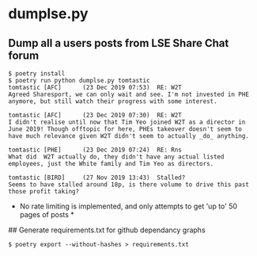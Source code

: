 # dumplse.py
## Dump all a users posts from LSE Share Chat forum

    $ poetry install
    $ poetry run python dumplse.py tomtastic
    tomtastic [AFC]      (23 Dec 2019 07:53)  RE: W2T
    Agreed Sharesport, we can only wait and see. I'm not invested in PHE anymore, but still watch their progress with some interest.
    
    tomtastic [AFC]      (23 Dec 2019 07:30)  RE: W2T
    I didn't realise until now that Tim Yeo joined W2T as a director in June 2019! Though offtopic for here, PHEs takeover doesn't seem to have much relevance given W2T didn't seem to actually _do_ anything.
    
    tomtastic [PHE]      (23 Dec 2019 07:24)  RE: Rns
    What did  W2T actually do, they didn't have any actual listed employees, just the White family and Tim Yeo as directors.
    
    tomtastic [BIRD]     (27 Nov 2019 13:43)  Stalled?
    Seems to have stalled around 18p, is there volume to drive this past those profit taking?

* No rate limiting is implemented, and only attempts to get 'up to' 50 pages of posts *


## Generate requirements.txt for github dependancy graphs

    $ poetry export --without-hashes > requirements.txt
